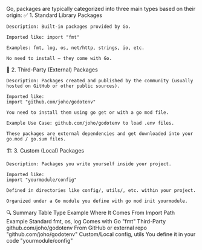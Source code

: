  Go, packages are typically categorized into three main types based on their origin:
✅ 1. Standard Library Packages

    Description: Built-in packages provided by Go.

    Imported like: import "fmt"

    Examples: fmt, log, os, net/http, strings, io, etc.

    No need to install — they come with Go.

🧩 2. Third-Party (External) Packages

    Description: Packages created and published by the community (usually hosted on GitHub or other public sources).

    Imported like:
    import "github.com/joho/godotenv"

    You need to install them using go get or with a go mod file.

    Example Use Case: github.com/joho/godotenv to load .env files.

    These packages are external dependencies and get downloaded into your go.mod / go.sum files.

🏗️ 3. Custom (Local) Packages

    Description: Packages you write yourself inside your project.

    Imported like:
    import "yourmodule/config"

    Defined in directories like config/, utils/, etc. within your project.

    Organized under a Go module you define with go mod init yourmodule.

🔍 Summary Table
Type	Example	Where It Comes From	Import Path Example
Standard	fmt, os, log	Comes with Go	"fmt"
Third-Party	github.com/joho/godotenv	From GitHub or external repo	"github.com/joho/godotenv"
Custom/Local	config, utils	You define it in your code	"yourmodule/config"
